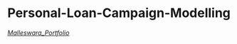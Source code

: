# Personal-Loan-Campaign-Modelling                                                            

*[Malleswara_Portfolio](https://bujji141.github.io/Malleswara_Portfolio/)*

